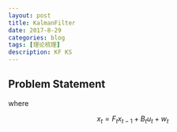 ```yaml
---
layout: post
title: KalmanFilter
date: 2017-8-29
categories: blog
tags: [理论梳理]
description: KF KS
---
```


## Problem Statement

where

$$x_t = F_t x_{t-1} + B_t u_t + w_t$$


